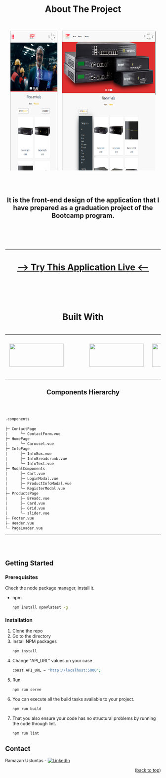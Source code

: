 <div id="top"></div>

<!-- ABOUT THE PROJECT -->

<div align="center">
    <h1 id="about-the-project">About The Project</h1><br/><br/>
    <img src="./src/assets/mobile.png" alt="Demo" width="30%" height="450">&nbsp;&nbsp;&nbsp;
    <img src="./src/assets/desktop.png" alt="Demo" width="60%" height="450">
    <br/><br/><br/><br/>
    <h2>It is the front-end design of the application that I have prepared as a graduation project of the Bootcamp program.</h2>
    <br/>
</div>

<br/><br/>

<hr>
<h1 align="center"><a target="_blank" rel="noopener noreferrer" href="https://logo-ecommerce.herokuapp.com" >--> Try This Application Live <--</a></h1>


<br/><br/>
<br/><br/>

<div align="center">
   <h1 id="built-with">Built With<h1>
   <table class="center" target="_blank" rel="noreferrer">
   <tr>
   <td><a href="https://vuejs.org/" target="_blank" rel="noreferrer">
   <img src="https://www.vectorlogo.zone/logos/vuejs/vuejs-ar21.png" width="175" height="75">
   </a>
   <td><a href="https://developer.mozilla.org/en-US/docs/Web/JavaScript">
   <img src="https://raw.githubusercontent.com/devicons/devicon/master/icons/javascript/javascript-original.svg" width="175" height="75">
   </a> 
   <td><a href="https://nodejs.org/en/" target="_blank" rel="noreferrer">
   <img src="https://raw.githubusercontent.com/devicons/devicon/master/icons/nodejs/nodejs-original-wordmark.svg" alt="nodejs" width="175" height="125">
   </a>
   <td><a href="https://axios-http.com/docs/intro" target="_blank" rel="noreferrer">
   <img src="https://user-images.githubusercontent.com/8939680/57233884-20344080-6fe5-11e9-8df3-0df1282e1574.png" width="175" height="75">
   </a> 
   <td><a href="https://getbootstrap.com/" target="_blank" rel="noreferrer">
   <img src="https://camo.githubusercontent.com/84746920d1a9906680c387b3cc8753ee842e996fc8915abd295011e15b594b74/68747470733a2f2f676574626f6f7473747261702e636f6d2f646f63732f352e312f6173736574732f6272616e642f626f6f7473747261702d6c6f676f2d736861646f772e706e67" width="175" height="75">
   <td><a href="https://fortawesome.com/" target="_blank" rel="noreferrer">
   <img src="https://avatars.githubusercontent.com/u/1505683?s=200&v=4" width="175" height="75">
   </a>
   </a>
   </tr>
   </table>
</div>

<h2 align="center">Components Hierarchy</h2><br><br>

```
.components

├─ ContactPage
|      └─ ContactForm.vue
├─ HomePage
|      └─ Carousel.vue
├─ InfoPage
|      ├─ InfoBox.vue
|      ├─ InfoBreadcrumb.vue
|      └─ InfoText.vue
├─ ModalComponents
|      ├─ Cart.vue
|      ├─ LoginModal.vue
|      ├─ ProductInfoModal.vue
|      └─ RegisterModal.vue
├─ ProductsPage
|      ├─ Breadc.vue
|      ├─ Card.vue
|      ├─ Grid.vue
|      └─ slider.vue
├─ Footer.vue
├─ Header.vue
└─ PageLoader.vue
```

<hr><br><br>

<!-- GETTING STARTED -->
## Getting Started

### Prerequisites

Check the node package manager, install it.
* npm
  ```sh
  npm install npm@latest -g
  ```

### Installation

1. Clone the repo
2. Go to the directory
3. Install NPM packages
   ```sh
   npm install
   ```
4. Change "API_URL" values on your case
   ```sh
   const API_URL = "http://localhost:5000";
   ```
5. Run
   ```sh
   npm run serve
   ```
6. You can execute all the build tasks available to your project.
   ```sh
   npm run build
   ```
7. That you also ensure your code has no structural problems by running the code through lint.
   ```sh
   npm run lint
   ```



<!-- CONTACT -->
## Contact

Ramazan Ustuntas - [![LinkedIn][linkedin-shield]][linkedin-url]


<p align="right">(<a href="#top">back to top</a>)</p>



[linkedin-shield]: https://img.shields.io/badge/-LinkedIn-black.svg?style=for-the-badge&logo=linkedin&colorB=555
[linkedin-url]: https://www.linkedin.com/in/ramazan-ustuntas/

